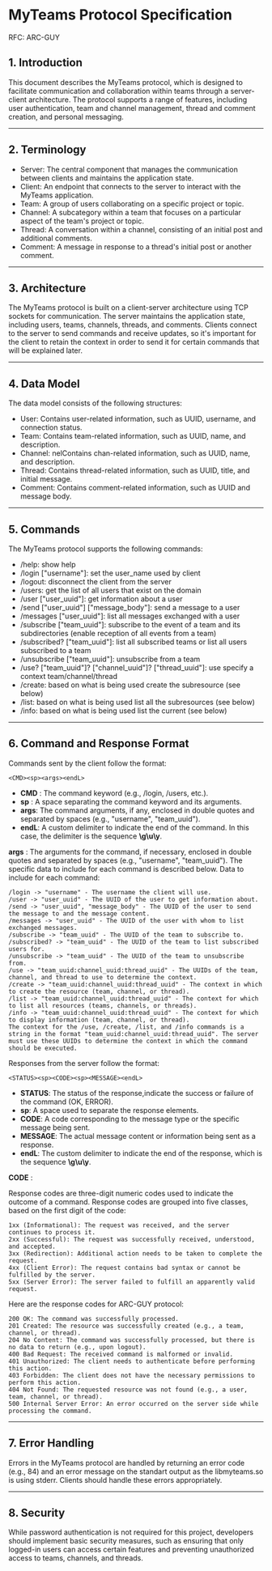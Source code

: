 # MyTeams Protocol Specification
RFC: ARC-GUY

## 1. Introduction

This document describes the MyTeams protocol, which is designed to facilitate communication and collaboration within teams through a server-client architecture. The protocol supports a range of features, including user authentication, team and channel management, thread and comment creation, and personal messaging.

---

## 2. Terminology

- Server: The central component that manages the communication between clients and maintains the application state.
- Client: An endpoint that connects to the server to interact with the MyTeams application.
- Team: A group of users collaborating on a specific project or topic.
- Channel: A subcategory within a team that focuses on a particular aspect of the team's project or topic.
- Thread: A conversation within a channel, consisting of an initial post and additional comments.
- Comment: A message in response to a thread's initial post or another comment.

---

## 3. Architecture

The MyTeams protocol is built on a client-server architecture using TCP sockets for communication. The server maintains the application state, including users, teams, channels, threads, and comments. Clients connect to the server to send commands and receive updates, so it's important for the client to retain the context in order to send it for certain commands that will be explained later.

---

## 4. Data Model

The data model consists of the following structures:

- User: Contains user-related information, such as UUID, username, and connection status.
- Team: Contains team-related information, such as UUID, name, and description.
- Channel: nelContains chan-related information, such as UUID, name, and description.
- Thread: Contains thread-related information, such as UUID, title, and initial message.
- Comment: Contains comment-related information, such as UUID and message body.

---

## 5. Commands

The MyTeams protocol supports the following commands:

- /help: show help
- /login ["username"]: set the user_name used by client
- /logout: disconnect the client from the server
- /users: get the list of all users that exist on the domain
- /user ["user_uuid"]: get information about a user
- /send ["user_uuid"] ["message_body"]: send a message to a user
- /messages ["user_uuid"]: list all messages exchanged with a user
- /subscribe ["team_uuid"]: subscribe to the event of a team and its subdirectories (enable reception of all events from a team)
- /subscribed? ["team_uuid"]: list all subscribed teams or list all users subscribed to a team
- /unsubscribe ["team_uuid"]: unsubscribe from a team
- /use? ["team_uuid"]? ["channel_uuid"]? ["thread_uuid"]: use specify a context team/channel/thread
- /create: based on what is being used create the subresource (see below)
- /list: based on what is being used list all the subresources (see below)
- /info: based on what is being used list the current (see below)

---

## 6. Command and Response Format

Commands sent by the client follow the format:

    <CMD><sp><args><endL>

- **CMD** : The command keyword (e.g., /login, /users, etc.).
- **sp** : A space separating the command keyword and its arguments.
- **args**: The command arguments, if any, enclosed in double quotes and separated by spaces (e.g., "username", "team_uuid").
- **endL**: A custom delimiter to indicate the end of the command. In this case, the delimiter is the sequence **\g\u\y**.

**args** : The arguments for the command, if necessary, enclosed in double quotes and separated by spaces (e.g., "username", "team_uuid"). The specific data to include for each command is described below.
Data to include for each command:

    /login -> "username" - The username the client will use.
    /user -> "user_uuid" - The UUID of the user to get information about.
    /send -> "user_uuid", "message_body" - The UUID of the user to send the message to and the message content.
    /messages -> "user_uuid" - The UUID of the user with whom to list exchanged messages.
    /subscribe -> "team_uuid" - The UUID of the team to subscribe to.
    /subscribed? -> "team_uuid" - The UUID of the team to list subscribed users for.
    /unsubscribe -> "team_uuid" - The UUID of the team to unsubscribe from.
    /use -> "team_uuid:channel_uuid:thread_uuid" - The UUIDs of the team, channel, and thread to use to determine the context.
    /create -> "team_uuid:channel_uuid:thread_uuid" - The context in which to create the resource (team, channel, or thread).
    /list -> "team_uuid:channel_uuid:thread_uuid" - The context for which to list all resources (teams, channels, or threads).
    /info -> "team_uuid:channel_uuid:thread_uuid" - The context for which to display information (team, channel, or thread).
    The context for the /use, /create, /list, and /info commands is a string in the format "team_uuid:channel_uuid:thread_uuid". The server must use these UUIDs to determine the context in which the command should be executed.


Responses from the server follow the format:

    <STATUS><sp><CODE><sp><MESSAGE><endL>

- **STATUS**: The status of the response,indicate the success or failure of the command (OK, ERROR).
- **sp**: A space used to separate the response elements.
- **CODE**: A code corresponding to the message type or the specific message being sent.
- **MESSAGE**: The actual message content or information being sent as a response.
- **endL**: The custom delimiter to indicate the end of the response, which is the sequence **\g\u\y**.

**CODE** :

Response codes are three-digit numeric codes used to indicate the outcome of a command. Response codes are grouped into five classes, based on the first digit of the code:

    1xx (Informational): The request was received, and the server continues to process it.
    2xx (Successful): The request was successfully received, understood, and accepted.
    3xx (Redirection): Additional action needs to be taken to complete the request.
    4xx (Client Error): The request contains bad syntax or cannot be fulfilled by the server.
    5xx (Server Error): The server failed to fulfill an apparently valid request.

Here are the response codes for ARC-GUY protocol:

    200 OK: The command was successfully processed.
    201 Created: The resource was successfully created (e.g., a team, channel, or thread).
    204 No Content: The command was successfully processed, but there is no data to return (e.g., upon logout).
    400 Bad Request: The received command is malformed or invalid.
    401 Unauthorized: The client needs to authenticate before performing this action.
    403 Forbidden: The client does not have the necessary permissions to perform this action.
    404 Not Found: The requested resource was not found (e.g., a user, team, channel, or thread).
    500 Internal Server Error: An error occurred on the server side while processing the command.

---

## 7. Error Handling

Errors in the MyTeams protocol are handled by returning an error code (e.g., 84) and an error message on the standart output as the libmyteams.so is using stderr. Clients should handle these errors appropriately.

---

## 8. Security

While password authentication is not required for this project, developers should implement basic security measures, such as ensuring that only logged-in users can access certain features and preventing unauthorized access to teams, channels, and threads.

